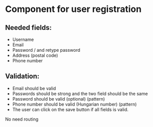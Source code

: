 # Component for user registration

## Needed fields:
- Username
- Email
- Password / and retype password
- Address (postal code) 
- Phone number


## Validation:
- Email should be valid
- Passwords should be strong  and the two field should be the same 
- Password should be valid (optional) (pattern)
- Phone number should be valid (Hungarian number) (pattern)
- The user can click on the save button if all fields is valid.

No need routing